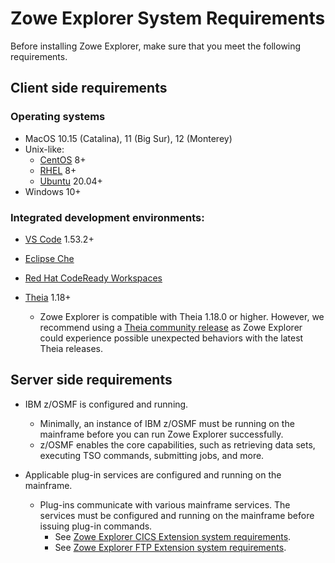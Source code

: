 # Zowe Explorer System Requirements

Before installing Zowe Explorer, make sure that you meet the following requirements.

## Client side requirements

### Operating systems


- MacOS 10.15 (Catalina), 11 (Big Sur), 12 (Monterey)
- Unix-like:
   - [CentOS](https://www.centos.org/) 8+
   - [RHEL](https://www.redhat.com/en/technologies/linux-platforms/enterprise-linux) 8+
   - [Ubuntu](https://ubuntu.com/) 20.04+
- Windows 10+

### Integrated development environments: 

- [VS Code](https://code.visualstudio.com/) 1.53.2+
- [Eclipse Che](https://www.eclipse.org/che/)
- [Red Hat CodeReady Workspaces](https://www.redhat.com/en/technologies/jboss-middleware/codeready-workspaces)
- [Theia](https://theia-ide.org/) 1.18+

   - Zowe Explorer is compatible with Theia 1.18.0 or higher. However, we recommend using a [Theia community release](https://theia-ide.org/releases/) as Zowe Explorer could experience possible unexpected behaviors with the latest Theia releases.

## Server side requirements

- IBM z/OSMF is configured and running.
	- Minimally, an instance of IBM z/OSMF must be running on the mainframe before you can run Zowe Explorer successfully.
    - z/OSMF enables the core capabilities, such as retrieving data sets, executing TSO commands, submitting jobs, and more.
    
- Applicable plug-in services are configured and running on the mainframe.
    - Plug-ins communicate with various mainframe services. The services must be configured and running on the mainframe before issuing plug-in commands.
        * See [Zowe Explorer CICS Extension system requirements](../user-guide/ze-using-zowe-explorer-cics-ext#system-requirements).
        * See [Zowe Explorer FTP Extension system requirements](../user-guide/ze-ftp-using-ze-ftp-ext#system-requirements).
